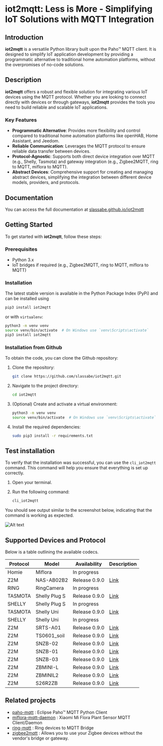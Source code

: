 # iot2mqtt: Less is More - Simplifying IoT Solutions with MQTT Integration

## Introduction

**iot2mqtt** is a versatile Python library built upon the Paho™ MQTT client. It is designed to simplify IoT application development by providing a programmatic alternative to traditional home automation platforms, without the overpromises of no-code solutions.

## Description

**iot2mqtt** offers a robust and flexible solution for integrating various IoT devices using the MQTT protocol. Whether you are looking to connect directly with devices or through gateways, **iot2mqtt** provides the tools you need to build reliable and scalable IoT applications.

### Key Features

- **Programmatic Alternative**: Provides more flexibility and control compared to traditional home automation platforms like openHAB, Home Assistant, and Jeedom.
- **Reliable Communication**: Leverages the MQTT protocol to ensure reliable data transfer between devices.
- **Protocol-Agnostic**: Supports both direct device integration over MQTT (e.g., Shelly, Tasmota) and gateway integration (e.g., Zigbee2MQTT, ring to MQTT, miflora to MQTT).
- **Abstract Devices**: Comprehensive support for creating and managing abstract devices, simplifying the integration between different device models, providers, and protocols.

## Documentation

You can access the full documentation at [slassabe.github.io/iot2mqtt](https://slassabe.github.io/iot2mqtt/)

## Getting Started

To get started with **iot2mqtt**, follow these steps:

### Prerequisites

- Python 3.x
- IoT bridges if required (e.g., Zigbee2MQTT, ring to MQTT, miflora to MQTT)

### Installation

The latest stable version is available in the Python Package Index (PyPi) and can be installed using

```bash
pip3 install iot2mqtt
```

or with `virtualenv`:

```bash
python3 -m venv venv
source venv/bin/activate  # On Windows use `venv\Scripts\activate`
pip3 install iot2mqtt
```

### Installation from Github

To obtain the code, you can clone the Github repository:

1. Clone the repository:

    ```bash
    git clone https://github.com/slassabe/iot2mqtt.git
    ```

2. Navigate to the project directory:

    ```bash
    cd iot2mqtt
    ```

3. (Optional) Create and activate a virtual environment:

    ```bash
    python3 -m venv venv
    source venv/bin/activate  # On Windows use `venv\Scripts\activate`
    ```

4. Install the required dependencies:

    ```bash
    sudo pip3 install -r requirements.txt
    ```

## Test installation

To verify that the installation was successful, you can use the `cli_iot2mqtt` command. This command will help you ensure that everything is set up correctly.

1. Open your terminal.
2. Run the following command:

   ```sh
   cli_iot2mqtt
   ````

You should see output similar to the screenshot below, indicating that the command is working as expected.

![Alt text](doc/src/_images/cli_iot2mqtt.png)

## Supported Devices and Protocol

Below is a table outlining the available codecs.

|Protocol| Model           | Availability  | Description |
| ------ | --------------- | ------------- | ------------|
| Homie  | Miflora         | In progress   | 
| Z2M    | NAS-AB02B2      | Release 0.9.0 | [Link](https://www.zigbee2mqtt.io/devices/NAS-AB02B2.html)|
| RING   | RingCamera      | In progress   |
| TASMOTA| Shelly Plug S   | Release 0.9.0 | [Link](https://templates.blakadder.com/shelly_plug_S.html)|
| SHELLY | Shelly Plug S   | In progress   |
| TASMOTA| Shelly Uni      | Release 0.9.0 | [Link](https://templates.blakadder.com/shelly_UNI.html)|
| SHELLY | Shelly Uni      | In progress   |
| Z2M    | SRTS-A01        | Release 0.9.0 | [Link](https://www.zigbee2mqtt.io/devices/SRTS-A01.html)|
| Z2M    | TS0601_soil     | Release 0.9.0 | [Link](https://www.zigbee2mqtt.io/devices/TS0601_soil.html)|
| Z2M    | SNZB-02         | Release 0.9.0 | [Link](https://www.zigbee2mqtt.io/devices/SNZB-02.html)|
| Z2M    | SNZB-01         | Release 0.9.0 | [Link](https://www.zigbee2mqtt.io/devices/SNZB-01.html) |
| Z2M    | SNZB-03         | Release 0.9.0 | [Link](https://www.zigbee2mqtt.io/devices/SNZB-03.html) |
| Z2M    | ZBMINI-L        | Release 0.9.0 | [Link](https://www.zigbee2mqtt.io/devices/ZBMINI.html) |
| Z2M    | ZBMINIL2        | Release 0.9.0 | [Link](https://www.zigbee2mqtt.io/devices/ZBMINIL2.html) |
| Z2M    | S26R2ZB         | Release 0.9.0 | [Link](https://www.zigbee2mqtt.io/devices/S26R2ZB.html) |


## Related projects

- [paho-mqtt](https://github.com/eclipse/paho.mqtt.python) : Eclipse Paho™ MQTT Python Client
- [miflora-mqtt-daemon](https://github.com/ThomDietrich/miflora-mqtt-daemon) : Xiaomi Mi Flora Plant Sensor MQTT Client/Daemon
- [ring-mqtt](https://github.com/tsightler/ring-mqtt) : Ring devices to MQTT Bridge
- [zigbee2mqtt](https://github.com/Koenkk/zigbee2mqtt) : Allows you to use your Zigbee devices without the vendor's bridge or gateway.